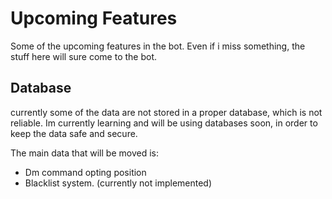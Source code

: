 # Upcoming Features

Some of the upcoming features in the bot. Even if i miss something, the stuff here will sure come to the bot.

## Database

currently some of the data are not stored in a proper database, which is not reliable. Im currently learning
and will be using databases soon, in order to keep the data safe and secure.

The main data that will be moved is:

- Dm command opting position
- Blacklist system. (currently not implemented)
